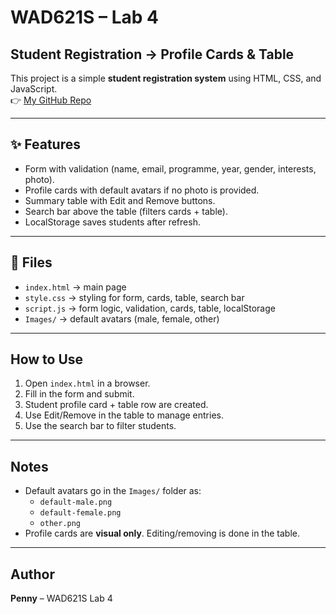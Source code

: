 # WAD621S – Lab 4

## Student Registration → Profile Cards & Table

This project is a simple **student registration system** using HTML, CSS, and JavaScript.  
👉 [My GitHub Repo](https://github.com/Git-Penny/WAD-Lab4)

---

## ✨ Features
- Form with validation (name, email, programme, year, gender, interests, photo).
- Profile cards with default avatars if no photo is provided.
- Summary table with Edit and Remove buttons.
- Search bar above the table (filters cards + table).
- LocalStorage saves students after refresh.

---

## 📂 Files
- `index.html` → main page  
- `style.css` → styling for form, cards, table, search bar  
- `script.js` → form logic, validation, cards, table, localStorage  
- `Images/` → default avatars (male, female, other)  

---

## How to Use
1. Open `index.html` in a browser.  
2. Fill in the form and submit.  
3. Student profile card + table row are created.  
4. Use Edit/Remove in the table to manage entries.  
5. Use the search bar to filter students.  

---

## Notes
- Default avatars go in the `Images/` folder as:
  - `default-male.png`
  - `default-female.png`
  - `other.png`
- Profile cards are **visual only**. Editing/removing is done in the table.

---

## Author
**Penny** – WAD621S Lab 4
